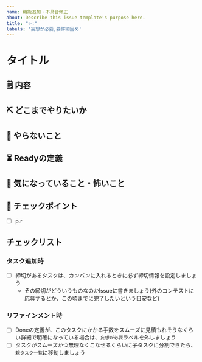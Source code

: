 ```yaml
---
name: 機能追加・不具合修正
about: Describe this issue template's purpose here.
title: "✨:"
labels: '妄想が必要,要詳細固め'
---
```


<!--
新しくタスクを作成する場合は、このテンプレートを埋めましょう。
-->
# タイトル
## 🗒️ 内容
<!-- タスクについての簡単な説明 -->

## ⛏️ どこまでやりたいか
<!-- どこまでやりたいか -->

## 🛑 やらないこと
<!-- ここからはやらないこと -->

## ⏳ Readyの定義
<!-- どうなったら「着手可能(Ready)」に移して良いか-->

## :eyes: 気になっていること・怖いこと
<!-- タスクについて心配していること -->

<!-- 以下は、リファインメント時に使う項目 -->

## 🏁 チェックポイント
<!-- このタスクが想定通りに進んでいるかを確認するには... -->
- [ ] p.r

## チェックリスト
### タスク追加時
- [ ] 締切があるタスクは、カンバンに入れるときに必ず締切情報を設定しましょう
  - その締切がどういうものなのかIssueに書きましょう(外のコンテストに応募するとか、この頃までに完了したいという目安など)

### リファインメント時
- [ ] Doneの定義が、このタスクにかかる手数をスムーズに見積もれそうなくらい詳細で明確になっている場合は、`妄想が必要`ラベルを外しましょう
- [ ] タスクがスムーズかつ無理なくこなせるくらいに子タスクに分割できたら、`親タスク一覧`に移動しましょう
